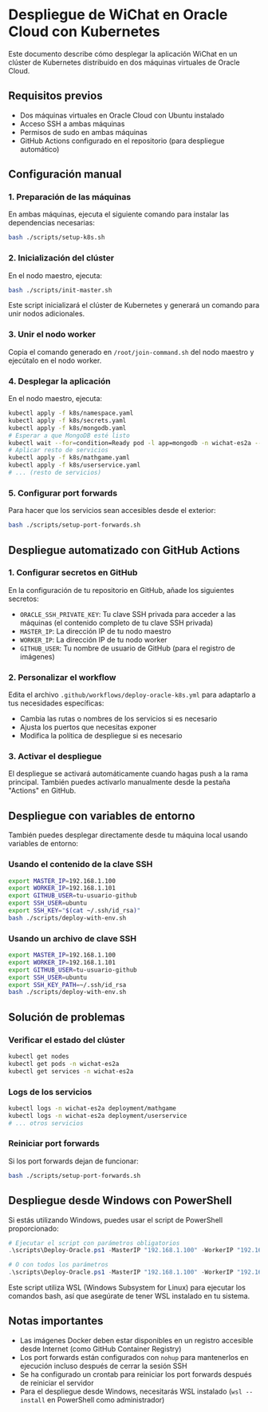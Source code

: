 # Despliegue de WiChat en Oracle Cloud con Kubernetes

Este documento describe cómo desplegar la aplicación WiChat en un clúster de Kubernetes distribuido en dos máquinas virtuales de Oracle Cloud.

## Requisitos previos

- Dos máquinas virtuales en Oracle Cloud con Ubuntu instalado
- Acceso SSH a ambas máquinas
- Permisos de sudo en ambas máquinas
- GitHub Actions configurado en el repositorio (para despliegue automático)

## Configuración manual

### 1. Preparación de las máquinas

En ambas máquinas, ejecuta el siguiente comando para instalar las dependencias necesarias:

```bash
bash ./scripts/setup-k8s.sh
```

### 2. Inicialización del clúster

En el nodo maestro, ejecuta:

```bash
bash ./scripts/init-master.sh
```

Este script inicializará el clúster de Kubernetes y generará un comando para unir nodos adicionales.

### 3. Unir el nodo worker

Copia el comando generado en `/root/join-command.sh` del nodo maestro y ejecútalo en el nodo worker.

### 4. Desplegar la aplicación

En el nodo maestro, ejecuta:

```bash
kubectl apply -f k8s/namespace.yaml
kubectl apply -f k8s/secrets.yaml
kubectl apply -f k8s/mongodb.yaml
# Esperar a que MongoDB esté listo
kubectl wait --for=condition=Ready pod -l app=mongodb -n wichat-es2a --timeout=300s
# Aplicar resto de servicios
kubectl apply -f k8s/mathgame.yaml
kubectl apply -f k8s/userservice.yaml
# ... (resto de servicios)
```

### 5. Configurar port forwards

Para hacer que los servicios sean accesibles desde el exterior:

```bash
bash ./scripts/setup-port-forwards.sh
```

## Despliegue automatizado con GitHub Actions

### 1. Configurar secretos en GitHub

En la configuración de tu repositorio en GitHub, añade los siguientes secretos:

- `ORACLE_SSH_PRIVATE_KEY`: Tu clave SSH privada para acceder a las máquinas (el contenido completo de tu clave SSH privada)
- `MASTER_IP`: La dirección IP de tu nodo maestro
- `WORKER_IP`: La dirección IP de tu nodo worker
- `GITHUB_USER`: Tu nombre de usuario de GitHub (para el registro de imágenes)

### 2. Personalizar el workflow

Edita el archivo `.github/workflows/deploy-oracle-k8s.yml` para adaptarlo a tus necesidades específicas:

- Cambia las rutas o nombres de los servicios si es necesario
- Ajusta los puertos que necesitas exponer
- Modifica la política de despliegue si es necesario

### 3. Activar el despliegue

El despliegue se activará automáticamente cuando hagas push a la rama principal. También puedes activarlo manualmente desde la pestaña "Actions" en GitHub.

## Despliegue con variables de entorno

También puedes desplegar directamente desde tu máquina local usando variables de entorno:

### Usando el contenido de la clave SSH

```bash
export MASTER_IP=192.168.1.100
export WORKER_IP=192.168.1.101
export GITHUB_USER=tu-usuario-github
export SSH_USER=ubuntu
export SSH_KEY="$(cat ~/.ssh/id_rsa)"
bash ./scripts/deploy-with-env.sh
```

### Usando un archivo de clave SSH

```bash
export MASTER_IP=192.168.1.100
export WORKER_IP=192.168.1.101
export GITHUB_USER=tu-usuario-github
export SSH_USER=ubuntu
export SSH_KEY_PATH=~/.ssh/id_rsa
bash ./scripts/deploy-with-env.sh
```

## Solución de problemas

### Verificar el estado del clúster

```bash
kubectl get nodes
kubectl get pods -n wichat-es2a
kubectl get services -n wichat-es2a
```

### Logs de los servicios

```bash
kubectl logs -n wichat-es2a deployment/mathgame
kubectl logs -n wichat-es2a deployment/userservice
# ... otros servicios
```

### Reiniciar port forwards

Si los port forwards dejan de funcionar:

```bash
bash ./scripts/setup-port-forwards.sh
```

## Despliegue desde Windows con PowerShell

Si estás utilizando Windows, puedes usar el script de PowerShell proporcionado:

```powershell
# Ejecutar el script con parámetros obligatorios
.\scripts\Deploy-Oracle.ps1 -MasterIP "192.168.1.100" -WorkerIP "192.168.1.101" -SSHKeyPath "C:\Users\TuUsuario\.ssh\id_rsa"

# O con todos los parámetros
.\scripts\Deploy-Oracle.ps1 -MasterIP "192.168.1.100" -WorkerIP "192.168.1.101" -SSHKeyPath "C:\Users\TuUsuario\.ssh\id_rsa" -SSHUser "ubuntu" -GithubUser "tu-usuario-github"
```

Este script utiliza WSL (Windows Subsystem for Linux) para ejecutar los comandos bash, así que asegúrate de tener WSL instalado en tu sistema.

## Notas importantes

- Las imágenes Docker deben estar disponibles en un registro accesible desde Internet (como GitHub Container Registry)
- Los port forwards están configurados con `nohup` para mantenerlos en ejecución incluso después de cerrar la sesión SSH
- Se ha configurado un crontab para reiniciar los port forwards después de reiniciar el servidor
- Para el despliegue desde Windows, necesitarás WSL instalado (`wsl --install` en PowerShell como administrador)
